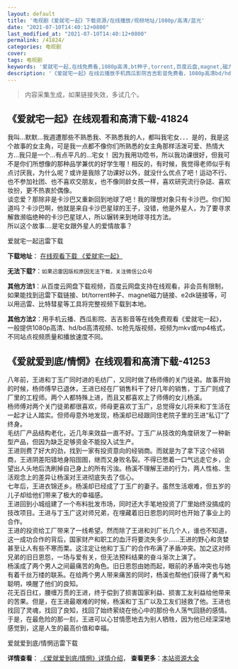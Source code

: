 ```yaml
---
layout: default
title: '电视剧《爱就宅一起》下载资源/在线播放/视频地址/1080p/高清/蓝光'
date: "2021-07-10T14:40:12+0800"
last_modified_at: "2021-07-10T14:40:12+0800"
permalink: /41824/
categories: 电视剧
cover:
tags: 电视剧
keywords: '爱就宅一起,在线免费看,1080p高清,bt种子,torrent,百度云盘,magnet,磁力链,迅雷下载资源'
description: '《爱就宅一起》在线云播放手机西瓜影院吉吉影音免费看，1080p高清bd/hd未删减完整版和tc抢先枪版，mkv/mp4格式，附带bt/torrent种子、magnet/磁力链、百度云盘、网盘资源迅雷下载链接'
---
```


>内容采集生成，如果链接失效，多试几个。


## 《爱就宅一起》在线观看和高清下载-41824

我叫…默默…我週遭那些不熟悉我、不熟悉我的人，都叫我宅女．．．是的，我是这个故事的女主角，可是我一点都不像你们所熟悉的女主角那样活泼可爱、热情大方&hellip;我只是一个&hellip;有点平凡的&hellip;宅女！ 因为我用功唸书，所以我功课很好，但我可不是你们所想像的那种品学兼优的好学生喔！相反的，有时候，我觉得老师似乎有点讨厌我，为什么呢？或许是我除了功课好以外，就没什么优点了吧！运动不行、也不参加社团、也不喜欢交朋友，也不像同龄女孩一样，喜欢研究流行杂誌、喜欢妆扮，更不热衷於偶像。<br />谈恋爱？那除非是卡沙巴又重新回到地球了吧！我的理想对象只有卡沙巴。你们知道吗？卡沙巴啊，他就是来自卡沙巴星球的王子，没错，他是外星人，为了要寻求解救濒临绝种的卡沙巴星球人，所以辗转来到地球寻找方法。<br />所以这个故事&hellip;.是宅女跟外星人的爱情故事？


爱就宅一起迅雷下载

**下载地址**： [在线观看下载 《爱就宅一起》](https://www.993dy.com//vod-detail-id-10440.html) 


**无法下载?**：`如果迅雷因版权原因无法下载，关注微信公众号 `

**其他方法1**：从百度云网盘下载视频，百度云网盘支持在线观看，非会员有限制，如果能找到迅雷下载链接、bt/torrent种子、magnet磁力链接、e2dk链接等，可以用迅雷、比特彗星等工具将完整视频下载到本地。

**其他方法2**：用手机云播、西瓜影院、吉吉影音等在线免费观看《爱就宅一起》，一般提供1080p高清、hd/bd高清视频、tc抢先版视频，视频为mkv或mp4格式，不同站点视频质量和播放速度不同。


## 《爱就爱到底/情惘》在线观看和高清下载-41253

八年前，王进和丁玉广同时进的毛纺厂，又同时做了杨师傅的关门徒弟。故事开始的时候，杨师傅早已退休，王进已经在厂销售科干了好几年的销售，丁玉广则成了厂里的工程师。两个人都特殊上进，而且又都喜欢上了师傅的女儿杨溪。<br />杨师傅对两个关门徒弟都很喜欢，师母更喜欢丁玉广，总觉得女儿将来和丁生活在一起才让人踏实。但师母意外地发现，杨溪却已经跟同住老院子里的王进&ldquo;私订”了终身。<br />毛纺厂产品结构老化，近几年来效益一直不好。丁玉广从技改的角度研发了一种新型产品，但因为缺乏足够资金不能投入试生产。<br />王进则费了好大的劲，找到一家有投资意向的经销商。而就是为了拿下这个经销商，王进阴差阳错地身陷囹圄，继而又身败名裂。不得已憋着一口气远走它乡，企望出人头地后洗刷掉自己身上的所有污浊。杨溪不理解王进的行为，两人性格、生活观念上的差异让杨溪对王进彻底失去了信心。<br />七年后，王进衣锦还乡。杨溪却已经成了丁玉广的妻子。虽然生活艰难，但五岁的儿子却给他们带来了极大的幸福感。<br />王进回到小城组建了一个布料批发市场，同时还大手笔地投资了厂里始终没搞成的技改项目。王进与丁玉广这对师兄弟，在埋藏着旧日恩怨的同时也开始了事业上的合作。<br />王进的投资给工厂带来了一线希望。然而除了王进和刘厂长几个人，谁也不知道，这一成功合作的背后，国家财产和职工的血汗将要流失多少&hellip;…王进的野心和贪婪甚至让人有些不寒而栗。这注定让他和丁玉广的合作布满了矛盾冲突。加之这对师兄弟的旧日恩怨，一场与爱有关，但无法预料结果的奋斗渐次上演了。<br />杨溪成了两个男人之间最痛苦的角色。旧日恩怨由她而起，眼前的矛盾冲突也与她有着千丝万缕的联系。在给两个男人带来痛苦的同时，杨溪也帮他们获得了勇气和聪明，唤醒了他们的良知。<br />花无百日红，腰缠万贯的王进，终于偿到了损害国家利益、损害工友利益给他带来的苦果。但是，在王进最艰难的时候，杨溪和丁玉广以及工友们拯救了他。王进也找回了灵魂，找回了良知，找回了始终萦绕在他心中的那份令人荡气回肠的感情。<br />于是，在最危险的那一刻，王进可以心甘情愿地去为别人牺牲，因为他已经深深地感觉到，这是人生的最高价值和幸福。


爱就爱到底/情惘迅雷下载

**详情查看**： [《爱就爱到底/情惘》详情介绍](/movie/41253/)， **查看更多**：[本站资源大全](/movie/t/all/)

